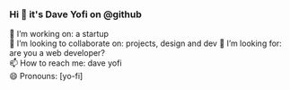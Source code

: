 ### Hi 👋 it's Dave Yofi on @github
  
🔭 I’m working on: a startup  
👯 I’m looking to collaborate on: projects, design and dev
🤔 I’m looking for: are you a web developer?  
📫 How to reach me: dave yofi  
😄 Pronouns: [yo-fi]
